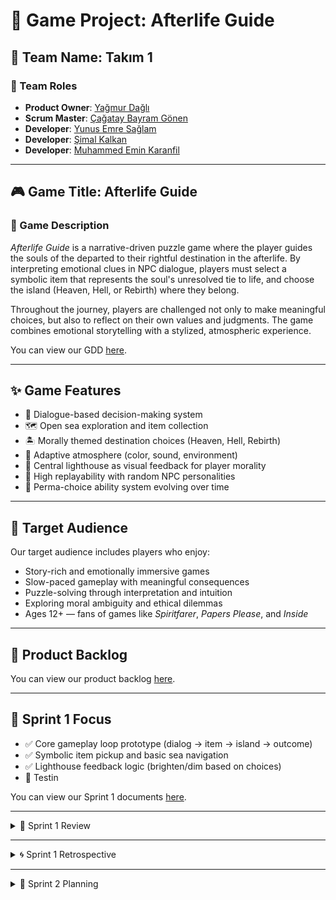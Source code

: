# 🌊 Game Project: Afterlife Guide

## 👥 Team Name: Takım 1

### 🔧 Team Roles
- **Product Owner**: [Yağmur Dağlı](https://www.linkedin.com/in/ya%C4%9Fmur-da%C4%9Fl%C4%B1-3787582a4/)
- **Scrum Master**: [Çağatay Bayram Gönen](https://www.linkedin.com/in/cagatay-b-gonen/)
- **Developer**: [Yunus Emre Sağlam](https://www.linkedin.com/in/yunus-emre-sa%C4%9Flam/)
- **Developer**: [Şimal Kalkan](https://www.linkedin.com/in/simalkalkan/)
- **Developer**: [Muhammed Emin Karanfil](https://www.linkedin.com/in/muhammed-karanfil/)

---

## 🎮 Game Title: Afterlife Guide

### 🧭 Game Description
*Afterlife Guide* is a narrative-driven puzzle game where the player guides the souls of the departed to their rightful destination in the afterlife. By interpreting emotional clues in NPC dialogue, players must select a symbolic item that represents the soul's unresolved tie to life, and choose the island (Heaven, Hell, or Rebirth) where they belong.

Throughout the journey, players are challenged not only to make meaningful choices, but also to reflect on their own values and judgments. The game combines emotional storytelling with a stylized, atmospheric experience.

You can view our GDD [here](https://docs.google.com/document/d/1kClNftau0TqxSy5Jy_cH9jcZPDbaEEXh9BkOhemMZNs/edit?tab=t.c8bib27idti1).

---

## ✨ Game Features
- 🧠 Dialogue-based decision-making system  
- 🗺️ Open sea exploration and item collection  
- 🏝️ Morally themed destination choices (Heaven, Hell, Rebirth)  
- 🌈 Adaptive atmosphere (color, sound, environment)  
- 🔦 Central lighthouse as visual feedback for player morality  
- 🔁 High replayability with random NPC personalities  
- 🔮 Perma-choice ability system evolving over time

---

## 🎯 Target Audience
Our target audience includes players who enjoy:
- Story-rich and emotionally immersive games  
- Slow-paced gameplay with meaningful consequences  
- Puzzle-solving through interpretation and intuition  
- Exploring moral ambiguity and ethical dilemmas  
- Ages 12+ — fans of games like *Spiritfarer*, *Papers Please*, and *Inside*

---

## 📌 Product Backlog
You can view our product backlog [here](https://docs.google.com/spreadsheets/d/1b7Skv4t4LT6eUnWKMe--5xpmrF-pR1M0OGPBKbrRAEw/edit?usp=sharing).

---

## 🚀 Sprint 1 Focus
- ✅ Core gameplay loop prototype (dialog → item → island → outcome)  
- ✅ Symbolic item pickup and basic sea navigation  
- ✅ Lighthouse feedback logic (brighten/dim based on choices)   
- 🧪 Testin

You can view our Sprint 1 documents [here](https://docs.google.com/document/d/1KqJr02TOCGKzAkYY5Xz3XDDnS2wweSiQ8l22v_3Kgb0/edit?usp=sharing).

---

<details>
<summary>📄 Sprint 1 Review</summary>

### 🎯 Sprint Goal
To establish the foundation of the core gameplay loop and create a testable prototype involving NPC dialogue, symbolic item selection, and destination choice mechanics.

### ✅ Completed Work (Partially)
- Initial structure of NPC and item matching logic implemented
- Item pickup system in development
- Basic feedback results shown via console
- Ship Controle implemented
- Built Low poly ship model + UV Mapping
- Sea Shader Graph created.

### 📉 General Evaluation
The sprint was **partially successful**. While progress was made on core systems, the team could not deliver a fully testable prototype. Time management and consistent team communication were the key issues observed.

### 🎯 Goal Achievement
Some progress was made toward the sprint objectives, but the sprint goal was only **partially achieved**.

### 🔄 Suggestions for Improvement
- Improve daily coordination and maintain **consistent Daily Scrums**
- Strengthen internal task tracking and role clarity
- Break down tasks into smaller, deliverable pieces
- Communicate more frequently through Trello and Discord

You can view our Sprint 1 Details [here](https://docs.google.com/document/d/1KqJr02TOCGKzAkYY5Xz3XDDnS2wweSiQ8l22v_3Kgb0/edit?tab=t.lwslhbg5num1).

</details>

---

<details>
<summary>🌀 Sprint 1 Retrospective</summary>

### ✅ What Went Well
- Team members communicated clearly and respectfully.
- Most members were eager to contribute and share ideas.
- The team generated creative solutions through collaborative brainstorming.
- Positive team spirit and open participation helped build momentum.

### 🔄 What Could Be Improved
- Workflow efficiency needs improvement; some delays occurred due to unclear task scopes.
- A more disciplined and consistent working rhythm would help maintain focus.
- We need to better manage distractions and technical bottlenecks.

### ⚠️ Challenges & Blockers
- Technical issues with tools and environment setup slowed progress.
- Difficulty resolving unexpected bugs in mechanics like the dialogue system and sea navigation.
- Some mechanics (e.g. ability selection, ship travel) felt complex and raised questions about long-term fun and design clarity.

### 🤝 Team Collaboration
- Communication and collaboration within the team was overall positive.
- Everyone was open to feedback and worked constructively together.

### 📌 Suggestions for Next Sprint
- Improve time management and task clarity to avoid unnecessary rework.
- Maintain consistent Daily Scrums and check-ins.
- Focus on getting things done before polishing or expanding.

</details>

---

<details>
<summary>🚀 Sprint 2 Planning</summary>

### 🗓️ Sprint Details
- **Sprint Name:** Sprint 2  
- **Duration:** July 7 - July 20 (13 days)  

### 👥 Team Members & Capacities
| Name     | Capacity |
|----------|----------|
| Çağatay  | 78 hrs   |
| Yunus    | 13 hrs   |
| Yağmur   | 26 hrs   |
| Şimal    | 52 hrs   |
| Emin     | 52 hrs   |

---

### 🎯 Sprint Goals
- Complete core mechanics for the game prototype  
- Create a basic main menu and entry screens  
- Complete at least 2 full NPC quest cycles  
- Implement the feedback system with good/bad ending scenes  
- Add interactive symbolic item system  

---

### 📌 Sprint Backlog – Selected Tasks

| ID     | Task                             | SP | Priority |
|--------|----------------------------------|----|----------|
| PB-01  | NPC Dialogue System              | 8  | Must     |
| PB-02  | Symbolic Item Spawn & Pickup     | 2  | Must     |
| PB-03  | Island Judgment & Selection      | 5  | Must     |
| PB-04  | Feedback System (Endings)        | 5  | Must     |
| PB-18  | Symbolic Item Visuals            | 3  | Must     |
| PB-20  | NPC Placeholders & Visuals       | 3  | Must     |
| PB-22  | World Design                     | 5  | Must     |
| PB-06  | Lighthouse Feedback              | 2  | Should   |
| PB-09  | Random NPC Spawn & Flow          | 5  | Should   |
| PB-11  | Music & Sound System             | 3  | Should   |
| PB-05  | Soul Fragment System             | 3  | Could    |

**Total Story Points:** 44  
**Must-Complete Minimum SP:** 31

---

### 👨‍🔧 Task Assignments & Estimates

| Member   | Assigned Tasks                                         | Estimated Time |
|----------|--------------------------------------------------------|----------------|
| Çağatay  | PB-01, PB-03, PB-04                                    | 32 hrs         |
| Emin     | PB-02, PB-18, PB-05                                    | 30 hrs         |
| Şimal    | PB-22, PB-20, UI elements                              | 36 hrs         |
| Yağmur   | PB-06, PB-11                                           | 18 hrs         |
| Yunus    | PB-09, support & testing                               | 10 hrs         |

---

### 🧪 What Happens If Sprint Goal is Reached?
- The player can interact with an NPC and sail to an island  
- The player collects a symbolic item and makes a decision  
- Feedback is given through good/bad ending scenes  
- A playable vertical-slice demo becomes available with 2 complete NPC cycles  
- The demo can be used for internal testing and presentation

---

### ✅ Definition of Done (DoD)
- Integrated and functional in-game  
- Visual and audio assets are implemented (placeholder or final)  
- Feature tested and confirmed by at least one team member  
- Code is committed to GitHub with clear messages  
- Related documentation is available in Notion or project folders  

---

### ⚠️ Risks and Mitigations

| Risk                                  | Description                                                   | Mitigation                                     |
|---------------------------------------|---------------------------------------------------------------|------------------------------------------------|
| NPC dialogue content is not ready     | Dialogue system may not be usable for demo                    | Use placeholders and start writing early       |
| Developer capacity issue              | Yunus has limited time during sprint                          | Assign smaller, supportive tasks               |
| Ability system undefined              | PB-07/PB-08 remain unclear                                    | Defer to Sprint 3 and hold design meeting      |
| Feedback system complexity            | Gameplay feedback might feel weak or unclear  

</details>
